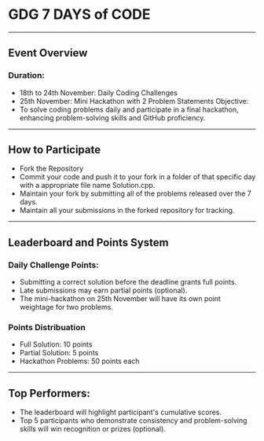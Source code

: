 # GDG 7 DAYS of CODE
---
## Event Overview
### Duration:

- 18th to 24th November: Daily Coding Challenges
- 25th November: Mini Hackathon with 2 Problem Statements
Objective:
- To solve coding problems daily and participate in a final hackathon, enhancing problem-solving skills and GitHub proficiency.
---
## How to Participate
- Fork the Repository
- Commit your code and push it to your fork in a folder of that specific day with a appropriate file name Solution.cpp.<br>
- Maintain your fork by submitting all of the problems released over the 7 days.<br>
- Maintain all your submissions in the forked repository for tracking.
---
## Leaderboard and Points System
### Daily Challenge Points:

- Submitting a correct solution before the deadline grants full points.
- Late submissions may earn partial points (optional).
- The mini-hackathon on 25th November will have its own point weightage for two problems.

### Points Distribuation
- Full Solution: 10 points
- Partial Solution: 5 points
- Hackathon Problems: 50 points each
---
## Top Performers:

- The leaderboard will highlight participant's cumulative scores.
- Top 5 participants who demonstrate consistency and problem-solving skills will win recognition or prizes (optional).

